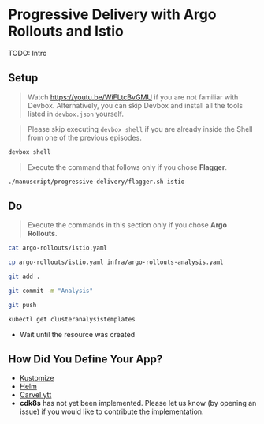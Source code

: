 # Progressive Delivery with Argo Rollouts and Istio

TODO: Intro

## Setup

> Watch https://youtu.be/WiFLtcBvGMU if you are not familiar with Devbox. Alternatively, you can skip Devbox and install all the tools listed in `devbox.json` yourself.

> Please skip executing `devbox shell` if you are already inside the Shell from one of the previous episodes.

```sh
devbox shell
```

> Execute the command that follows only if you chose **Flagger**.

```sh
./manuscript/progressive-delivery/flagger.sh istio
```

## Do

> Execute the commands in this section only if you chose **Argo Rollouts**.

```sh
cat argo-rollouts/istio.yaml

cp argo-rollouts/istio.yaml infra/argo-rollouts-analysis.yaml

git add .

git commit -m "Analysis"

git push

kubectl get clusteranalysistemplates
```

* Wait until the resource was created

## How Did You Define Your App?

* [Kustomize](kustomize.md)
* [Helm](helm.md)
* [Carvel ytt](carvel.md)
* **cdk8s** has not yet been implemented. Please let us know (by opening an issue) if you would like to contribute the implementation.
